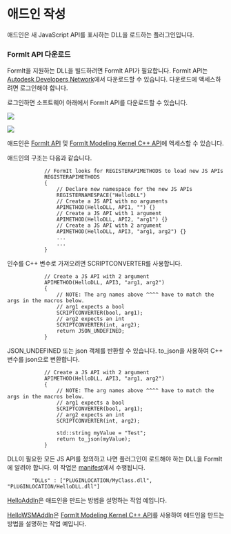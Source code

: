 # 애드인 작성

애드인은 새 JavaScript API를 표시하는 DLL을 로드하는 플러그인입니다.&#x20;



### FormIt API 다운로드

FormIt을 지원하는 DLL을 빌드하려면 FormIt API가 필요합니다. FormIt API는 [Autodesk Developers Network](https://www.autodesk.com/developer-network/overview)에서 다운로드할 수 있습니다. 다운로드에 액세스하려면 로그인해야 합니다.&#x20;

로그인하면 소프트웨어 아래에서 FormIt API를 다운로드할 수 있습니다.

&#x20;

![](https://formit3d.github.io/FormItExamplePlugins/docs/images/FormItAPIDownload.jpg)

![](https://formit3d.github.io/FormItExamplePlugins/docs/images/FormItAPIMenuItem.jpg)

애드인은 [FormIt API](https://formit3d.github.io/FormItExamplePlugins/docs/FormItCPPAPI/index.html) 및 [FormIt Modeling Kernel C++ API](https://formit3d.github.io/FormItExamplePlugins/docs/FormItCPPAPI/group\_\_mod\_\_wsm\_\_api\_\_ref.html)에 액세스할 수 있습니다.

애드인의 구조는 다음과 같습니다.

```
            // FormIt looks for REGISTERAPIMETHODS to load new JS APIs
            REGISTERAPIMETHODS
            {
                // Declare new namespace for the new JS APIs
                REGISTERNAMESPACE("HelloDLL")
                // Create a JS API with no arguments
                APIMETHOD(HelloDLL, API1, "") {}
                // Create a JS API with 1 argument
                APIMETHOD(HelloDLL, API2, "arg1") {}
                // Create a JS API with 2 argument
                APIMETHOD(HelloDLL, API3, "arg1, arg2") {}
                ...
                ...
            }

```

인수를 C++ 변수로 가져오려면 SCRIPTCONVERTER를 사용합니다.

```
            // Create a JS API with 2 argument
            APIMETHOD(HelloDLL, API3, "arg1, arg2")
            {
                // NOTE: The arg names above ^^^^ have to match the args in the macros below.
                // arg1 expects a bool
                SCRIPTCONVERTER(bool, arg1);
                // arg2 expects an int
                SCRIPTCONVERTER(int, arg2);
                return JSON_UNDEFINED;
            }

```

JSON\_UNDEFINED 또는 json 객체를 반환할 수 있습니다. to\_json을 사용하여 C++ 변수를 json으로 변환합니다.

```
            // Create a JS API with 2 argument
            APIMETHOD(HelloDLL, API3, "arg1, arg2")
            {
                // NOTE: The arg names above ^^^^ have to match the args in the macros below.
                // arg1 expects a bool
                SCRIPTCONVERTER(bool, arg1);
                // arg2 expects an int
                SCRIPTCONVERTER(int, arg2);

                std::string myValue = "Test";
                return to_json(myValue);
            }

```

DLL이 필요한 모든 JS API를 정의하고 나면 플러그인이 로드해야 하는 DLL을 FormIt에 알려야 합니다. 이 작업은 [manifest](https://github.com/FormIt3D/HelloAddIn/blob/main/v22\_0/manifest.json#L8)에서 수행됩니다.

```
        "DLLs" : ["PLUGINLOCATION/MyClass.dll", "PLUGINLOCATION/HelloDLL.dll"]

```

[HelloAddIn](https://github.com/FormIt3D/HelloAddIn)은 애드인을 만드는 방법을 설명하는 작업 예입니다.

[HelloWSMAddIn](https://github.com/FormIt3D/HelloWSMAddIn)은 [FormIt Modeling Kernel C++ API](https://formit3d.github.io/FormItExamplePlugins/docs/FormItCPPAPI/group\_\_mod\_\_wsm\_\_api\_\_ref.html)를 사용하여 애드인을 만드는 방법을 설명하는 작업 예입니다.
